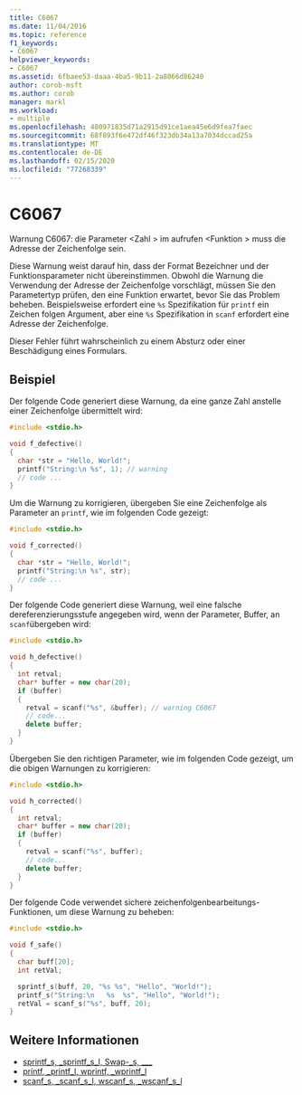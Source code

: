 ```yaml
---
title: C6067
ms.date: 11/04/2016
ms.topic: reference
f1_keywords:
- C6067
helpviewer_keywords:
- C6067
ms.assetid: 6fbaee53-daaa-4ba5-9b11-2a8066d86240
author: corob-msft
ms.author: corob
manager: markl
ms.workload:
- multiple
ms.openlocfilehash: 480971835d71a2915d91ce1aea45e6d9fea7faec
ms.sourcegitcommit: 68f893f6e472df46f323db34a13a7034dccad25a
ms.translationtype: MT
ms.contentlocale: de-DE
ms.lasthandoff: 02/15/2020
ms.locfileid: "77268339"
---
```

# <a name="c6067"></a>C6067

Warnung C6067: die Parameter \<Zahl > im aufrufen \<Funktion > muss die Adresse der Zeichenfolge sein.

Diese Warnung weist darauf hin, dass der Format Bezeichner und der Funktionsparameter nicht übereinstimmen. Obwohl die Warnung die Verwendung der Adresse der Zeichenfolge vorschlägt, müssen Sie den Parametertyp prüfen, den eine Funktion erwartet, bevor Sie das Problem beheben. Beispielsweise erfordert eine `%s` Spezifikation für `printf` ein Zeichen folgen Argument, aber eine `%s` Spezifikation in `scanf` erfordert eine Adresse der Zeichenfolge.

Dieser Fehler führt wahrscheinlich zu einem Absturz oder einer Beschädigung eines Formulars.

## <a name="example"></a>Beispiel

Der folgende Code generiert diese Warnung, da eine ganze Zahl anstelle einer Zeichenfolge übermittelt wird:

```cpp
#include <stdio.h>

void f_defective()
{
  char *str = "Hello, World!";
  printf("String:\n %s", 1); // warning
  // code ...
}
```

Um die Warnung zu korrigieren, übergeben Sie eine Zeichenfolge als Parameter an `printf`, wie im folgenden Code gezeigt:

```cpp
#include <stdio.h>

void f_corrected()
{
  char *str = "Hello, World!";
  printf("String:\n %s", str);
  // code ...
}
```

Der folgende Code generiert diese Warnung, weil eine falsche dereferenzierungsstufe angegeben wird, wenn der Parameter, Buffer, an `scanf`übergeben wird:

```cpp
#include <stdio.h>

void h_defective()
{
  int retval;
  char* buffer = new char(20);
  if (buffer)
  {
    retval = scanf("%s", &buffer); // warning C6067
    // code...
    delete buffer;
  }
}
```

Übergeben Sie den richtigen Parameter, wie im folgenden Code gezeigt, um die obigen Warnungen zu korrigieren:

```cpp
#include <stdio.h>

void h_corrected()
{
  int retval;
  char* buffer = new char(20);
  if (buffer)
  {
    retval = scanf("%s", buffer);
    // code...
    delete buffer;
  }
}
```

Der folgende Code verwendet sichere zeichenfolgenbearbeitungs-Funktionen, um diese Warnung zu beheben:

```cpp
#include <stdio.h>

void f_safe()
{
  char buff[20];
  int retVal;

  sprintf_s(buff, 20, "%s %s", "Hello", "World!");
  printf_s("String:\n   %s  %s", "Hello", "World!");
  retVal = scanf_s("%s", buff, 20);
}
```

## <a name="see-also"></a>Weitere Informationen

- [sprintf\_s, \_sprintf\_s\_l, Swap-\_s, \_\_\_](/cpp/c-runtime-library/reference/sprintf-s-sprintf-s-l-swprintf-s-swprintf-s-l)
- [printf, \_printf\_l, wprintf, \_wprintf\_l](/cpp/c-runtime-library/reference/printf-printf-l-wprintf-wprintf-l)
- [scanf\_s, \_scanf\_s\_l, wscanf\_s, \_wscanf\_s\_l](/cpp/c-runtime-library/reference/scanf-s-scanf-s-l-wscanf-s-wscanf-s-l)
